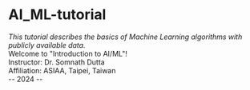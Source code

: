 # AI_ML-tutorial

*This tutorial describes the basics of Machine Learning algorithms with publicly available data.*\
Welcome to "Introduction to AI/ML"!\
Instructor: Dr. Somnath Dutta\
Affiliation: ASIAA, Taipei, Taiwan\
-- 2024 --
